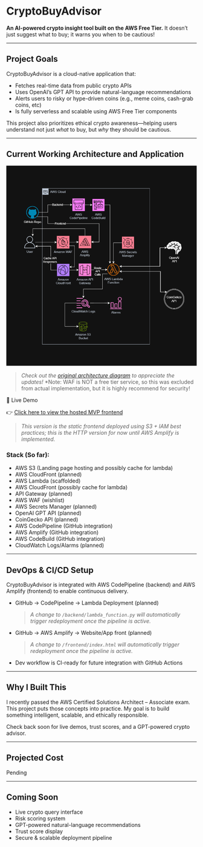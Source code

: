 
# CryptoBuyAdvisor

**An AI-powered crypto insight tool built on the AWS Free Tier.**
It doesn’t just suggest what to buy; it warns you when to be cautious!

---

## Project Goals

CryptoBuyAdvisor is a cloud-native application that:
- Fetches real-time data from public crypto APIs
- Uses OpenAI’s GPT API to provide natural-language recommendations
- Alerts users to risky or hype-driven coins (e.g., meme coins, cash-grab coins, etc)
- Is fully serverless and scalable using AWS Free Tier components

This project also prioritizes ethical crypto awareness—helping users understand not just *what* to buy, but *why* they should be cautious.

---

## Current Working Architecture and Application

![Architecture Diagram](docs/Official-AWS-Architecture-Version1.5.png)
> *Check out the [original architecture diagram](docs/Unofficial-AWS-Architecture.png) to appreciate the updates!*
> *Note: WAF is NOT a free tier service, so this was excluded from actual implementation, but it is highly recommend for security!

🔗 Live Demo

👉 [Click here to view the hosted MVP frontend](http://crypto-buy-advisor-site.s3-website.us-east-2.amazonaws.com)

> *This version is the static frontend deployed using S3 + IAM best practices; this is the HTTP version for now until AWS Amplify is implemented.*



### Stack (So far):
- AWS S3 (Landing page hosting and possibly cache for lambda)
- AWS CloudFront (planned)
- AWS Lambda (scaffolded)
- AWS CloudFront (possibly cache for lambda)
- API Gateway (planned)
- AWS WAF (wishlist)
- AWS Secrets Manager (planned)
- OpenAI GPT API (planned)
- CoinGecko API (planned)
- AWS CodePipeline (GitHub integration)
- AWS Amplify (GitHub integration)
- AWS CodeBuild (GitHub integration)
- CloudWatch Logs/Alarms (planned)

---

## DevOps & CI/CD Setup

CryptoBuyAdvisor is integrated with AWS CodePipeline (backend) and AWS Amplify (frontend) to enable continuous delivery.
- GitHub → CodePipeline → Lambda Deployment (planned)
  > *A change to `/backend/lambda_function.py` will automatically trigger redeployment once the pipeline is active.*
  
- GitHub → AWS Amplify → Website/App front (planned)
  > *A change to `/frontend/index.html` will automatically trigger redeployment once the pipeline is active.*
  
- Dev workflow is CI-ready for future integration with GitHub Actions


---

## Why I Built This

I recently passed the AWS Certified Solutions Architect – Associate exam. This project puts those concepts into practice. My goal is to build something intelligent, scalable, and ethically responsible.

Check back soon for live demos, trust scores, and a GPT-powered crypto advisor.


---


## Projected Cost

Pending

---

## Coming Soon

- Live crypto query interface
- Risk scoring system
- GPT-powered natural-language recommendations
- Trust score display
- Secure & scalable deployment pipeline

